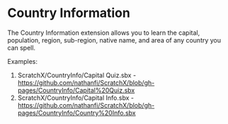 # Country Information
The Country Information extension allows you to learn the capital, population, region, sub-region, native name, and area of any country you can spell.

Examples:
  1. ScratchX/CountryInfo/Capital Quiz.sbx - https://github.com/nathanfi/ScratchX/blob/gh-pages/CountryInfo/Capital%20Quiz.sbx
  2. ScratchX/CountryInfo/Capital Info.sbx - https://github.com/nathanfi/ScratchX/blob/gh-pages/CountryInfo/Country%20Info.sbx
